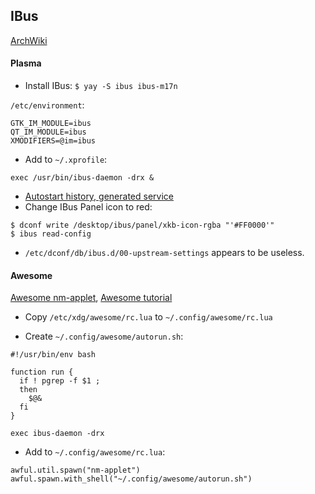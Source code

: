 ## IBus
[ArchWiki](https://wiki.archlinux.org/index.php/IBus)
#### Plasma

- Install IBus: `$ yay -S ibus ibus-m17n`

`/etc/environment`:
```
GTK_IM_MODULE=ibus
QT_IM_MODULE=ibus
XMODIFIERS=@im=ibus
```
- Add to `~/.xprofile`:
```
exec /usr/bin/ibus-daemon -drx &
```
- [Autostart history, generated service](https://forum.manjaro.org/t/kde-login-script/126769)
- Change IBus Panel icon to red:
```
$ dconf write /desktop/ibus/panel/xkb-icon-rgba "'#FF0000'"
$ ibus read-config
```
- `/etc/dconf/db/ibus.d/00-upstream-settings` appears to be useless.

#### Awesome

[Awesome nm-applet](https://stackoverflow.com/questions/30550878/awesome-desktop-manager-widgets), [Awesome tutorial](https://awesomewm.org/apidoc/documentation/07-my-first-awesome.md.html)


- Copy `/etc/xdg/awesome/rc.lua` to `~/.config/awesome/rc.lua
`

- Create `~/.config/awesome/autorun.sh`:
```
#!/usr/bin/env bash

function run {
  if ! pgrep -f $1 ;
  then
    $@&
  fi
}

exec ibus-daemon -drx

```

- Add to `~/.config/awesome/rc.lua`:
```
awful.util.spawn("nm-applet")
awful.spawn.with_shell("~/.config/awesome/autorun.sh")
```
